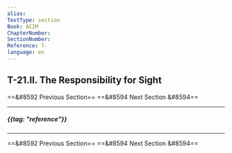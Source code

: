 ```yaml
---
alias: 
TextType: section
Book: ACIM
ChapterNumber: 
SectionNumber: 
Reference: T-
language: en
---
```

## T-21.II. The Responsibility for Sight

==&#8592 Previous Section== 
==&#8594 Next Section &#8594== 

***










##### {{tag: "reference"}}







***

==&#8592 Previous Section== 
==&#8594 Next Section &#8594== 
